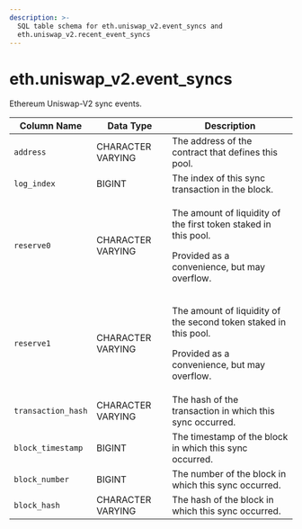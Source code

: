 ```yaml
---
description: >-
  SQL table schema for eth.uniswap_v2.event_syncs and
  eth.uniswap_v2.recent_event_syncs
---
```


# eth.uniswap\_v2.event\_syncs

Ethereum Uniswap-V2 sync events.

| Column Name        | Data Type         | Description                                                                                                                       |
| ------------------ | ----------------- | --------------------------------------------------------------------------------------------------------------------------------- |
| `address`          | CHARACTER VARYING | The address of the contract that defines this pool.                                                                               |
| `log_index`        | BIGINT            | The index of this sync transaction in the block.                                                                                  |
| `reserve0`         | CHARACTER VARYING | <p>The amount of liquidity of the first token staked in this pool.</p><p></p><p>Provided as a convenience, but may overflow.</p>  |
| `reserve1`         | CHARACTER VARYING | <p>The amount of liquidity of the second token staked in this pool.</p><p></p><p>Provided as a convenience, but may overflow.</p> |
| `transaction_hash` | CHARACTER VARYING | The hash of the transaction in which this sync occurred.                                                                          |
| `block_timestamp`  | BIGINT            | The timestamp of the block in which this sync occurred.                                                                           |
| `block_number`     | BIGINT            | The number of the block in which this sync occurred.                                                                              |
| `block_hash`       | CHARACTER VARYING | The hash of the block in which this sync occurred.                                                                                |
